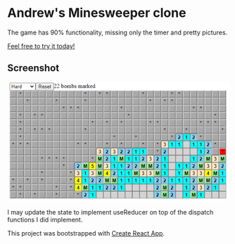 # Andrew's Minesweeper clone

The game has 90% functionality, missing only the timer and pretty pictures.

[Feel free to try it today!](https://Andrew836-dev.github.io/react-sweeper)

## Screenshot

![Game Preview](./images/game-screenshot.png)

I may update the state to implement useReducer on top of the dispatch functions I did implement.

This project was bootstrapped with [Create React App](https://github.com/facebook/create-react-app).